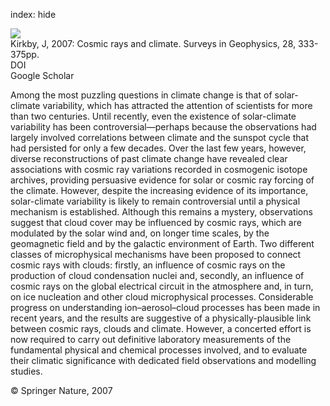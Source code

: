 index: hide

<div class="Citation">
    <div class="Citation-thumb CitationThumb-linked"  data-href="https://doi.org/10.1007/s10712-008-9030-6">
      <img src="https://static.claimspace.cloud/climate-study-static/refs/thumbs/8/Kirkby_2007-thumb.png" />
    </div>

  <div class="Citation-body">
    <div class="Citation-text">Kirkby, J, 2007: Cosmic rays and climate. <span class="Article-journal">Surveys in Geophysics, </span><span class="Article-volume">28, </span>333-375pp.</div>
    <div class="Citation-links">
      <div class="CitationLink" data-href="https://doi.org/10.1007/s10712-008-9030-6">
        <div class="CitationLink-icon CitationLink-Doi"></div>
        <div class="CitationLink-text">DOI</div>
      </div>
      <div class="CitationLink" data-href="https://scholar.google.com/scholar?q=10.1007/s10712-008-9030-6">
        <div class="CitationLink-icon CitationLink-Scholar"></div>
        <div class="CitationLink-text">Google Scholar</div>
      </div>
    </div>
  </div>
</div>

Among the most puzzling questions in climate change is that of solar-climate variability, which has attracted the attention of scientists for more than two centuries. Until recently, even the existence of solar-climate variability has been controversial—perhaps because the observations had largely involved correlations between climate and the sunspot cycle that had persisted for only a few decades. Over the last few years, however, diverse reconstructions of past climate change have revealed clear associations with cosmic ray variations recorded in cosmogenic isotope archives, providing persuasive evidence for solar or cosmic ray forcing of the climate. However, despite the increasing evidence of its importance, solar-climate variability is likely to remain controversial until a physical mechanism is established. Although this remains a mystery, observations suggest that cloud cover may be influenced by cosmic rays, which are modulated by the solar wind and, on longer time scales, by the geomagnetic field and by the galactic environment of Earth. Two different classes of microphysical mechanisms have been proposed to connect cosmic rays with clouds: firstly, an influence of cosmic rays on the production of cloud condensation nuclei and, secondly, an influence of cosmic rays on the global electrical circuit in the atmosphere and, in turn, on ice nucleation and other cloud microphysical processes. Considerable progress on understanding ion–aerosol–cloud processes has been made in recent years, and the results are suggestive of a physically-plausible link between cosmic rays, clouds and climate. However, a concerted effort is now required to carry out definitive laboratory measurements of the fundamental physical and chemical processes involved, and to evaluate their climatic significance with dedicated field observations and modelling studies.

<div class="Citation-copy">
&copy; Springer Nature, 2007
</div>
